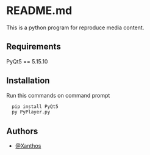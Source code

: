 
# README.md

This is a python program for reproduce media content.




## Requirements

PyQt5 == 5.15.10


## Installation

Run this commands on command prompt

```bash
  pip install PyQt5
  py PyPlayer.py
```
    
## Authors

- [@Xanthos](https://www.github.com/XanthosFR)

